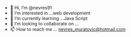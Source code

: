 - 👋 Hi, I’m @nevres91
- 👀 I’m interested in ...web development 
- 🌱 I’m currently learning ...Java Script
- 💞️ I’m looking to collaborate on ...
- 📫 How to reach me ... nevres_muratovic@hotmail.com

<!---
nevres91/nevres91 is a ✨ special ✨ repository because its `README.md` (this file) appears on your GitHub profile.
You can click the Preview link to take a look at your changes.
--->
